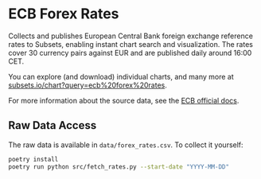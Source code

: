 # ECB Forex Rates

Collects and publishes European Central Bank foreign exchange reference rates to Subsets, enabling instant chart search and visualization. The rates cover 30 currency pairs against EUR and are published daily around 16:00 CET.

You can explore (and download) individual charts, and many more at [subsets.io/chart?query=ecb%20forex%20rates](https://subsets.io/chart?query=ecb%20forex%20rates).

For more information about the source data, see the [ECB official docs](https://www.ecb.europa.eu/stats/policy_and_exchange_rates/euro_reference_exchange_rates/html/index.en.html).

## Raw Data Access
The raw data is available in `data/forex_rates.csv`. To collect it yourself:
```bash
poetry install
poetry run python src/fetch_rates.py --start-date "YYYY-MM-DD"
